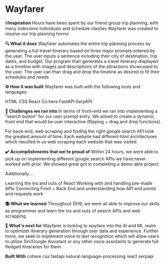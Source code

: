 # Wayfarer

**💡Inspiration**
Hours have been spent by our friend group trip planning, with many indecisive individuals and schedule clashes Wayfarer was created to resolve our trip planning horror.

**🔍 What it does**
Wayfarer automates the entire trip planning process by generating a full travel itinerary based on three major prompts entered by the user. The user inputs a sentence including their city of destination, trip dates, and budget. Our program than generates a travel itinerary displayed as a timeline with images and descriptions of the attractions showcased to the user. The user can than drag and drop the timeline as desired to fit their schedules and needs.

**⚙️ How it was built**
Wayfarer was built with the following tools and languages:

HTML
CSS
React
Co:here
FastAPI
SerpAPI

**🚧 Challenges we ran into**
In terms of front-end we ran into implementing a “search button” for our user prompt entry. We aimed to create a dynamic front end that would be user interactive (flipping + drag and drop functions).

For back-end, web scraping and finding the right google search API took the greatest amount of time. Each website had different html architectures which resulted in us web scraping each website that was visited

**✔️ Accomplishments that we're proud of**
Within 24 hours, we were able to pick up on implementing different google search APIs we have never worked with prior. We showed great grit in completing a demo-able project.

Additionally...

Learning the ins and outs of React Working with and handling pre-made APIs Connecting Front + Back End and understanding how API end points and requests work

**📚 What we learned**
Throughout DH9, we were all able to improve our skills as programmer and learn the ins and outs of search APIs and web scrapping.

**🔭 What's next for**
Wayfarer is looking to wayfare into the AI and ML realm to optimizer itinerary generation through user data and experience. Further more, we seek to implement voice to text recognition which will allow users to utilize Siri/Google Assistant or any other voice assistants to generate full fledged itineraries for them.

**Built With**
cohere
css
fastapi
natural-language-processing
react
serpapi
